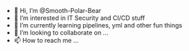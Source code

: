 - 👋 Hi, I’m @Smooth-Polar-Bear
- 👀 I’m interested in IT Security and CI/CD stuff
- 🌱 I’m currently learning pipelines, yml and other fun things
- 💞️ I’m looking to collaborate on ...
- 📫 How to reach me ...

<!---
Smooth-Polar-Bear/Smooth-Polar-Bear is a ✨ special ✨ repository because its `README.md` (this file) appears on your GitHub profile.
You can click the Preview link to take a look at your changes.
--->
